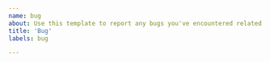 ```yaml
---
name: bug
about: Use this template to report any bugs you've encountered related to the project
title: 'Bug'
labels: bug

---
```


